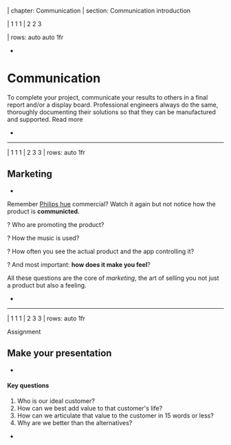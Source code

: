 | chapter: Communication
| section: Communication introduction

| 1 1 1
| 2 2 3

| rows: auto auto 1fr

<div class="grid" style="--cols: repeat(6,1fr); --gap: 10px">
  <f-card
    v-for="(c,i) in ['Problem definition','Background research','Design','Engineering','Prototyping','Communication']"
    :background="i == 5 ? 'blue' :  'var(--transparent)'"
    border="blue"
    :title="c"/>
</div>

-

# Communication

To complete your project, communicate your results to others in a final report and/or a display board. Professional engineers always do the same, thoroughly documenting their solutions so that they can be manufactured and supported. <f-link to="https://www.sciencebuddies.org/science-fair-projects/engineering-design-process/engineering-design-process-steps">Read more</a>

-

---

| 1 1 1
| 2 3 3
| rows: auto 1fr

## Marketing

-

Remember [Philips hue](https://www2.meethue.com/en-us) commercial? Watch it again but not notice how the product is **communicted**.

<span class="bullet">?</span> Who are promoting the product?
  
<span class="bullet">?</span> How the music is used?

<span class="bullet">?</span> How often you see the actual product and the app controlling it?

<span class="bullet">?</span> And most important: **how does it make you feel**?

All these questions are the core of <var>marketing</var>, the art of selling you not just a product but also a feeling.

-

<f-video src="https://www.youtube.com/watch?v=7TOsFqqJgj4" />

---

| 1 1 1
| 2 3 3
| rows: auto 1fr

<caption>Assignment</caption>

##  Make your presentation

-

#### Key questions

1. Who is our ideal customer?
2. How can we best add value to that customer's life?
3. How can we articulate that value to the customer in 15 words or less?
4. Why are we better than the alternatives?

-

<f-video src="https://www.youtube.com/watch?v=MnIPpUiTcRc" />
